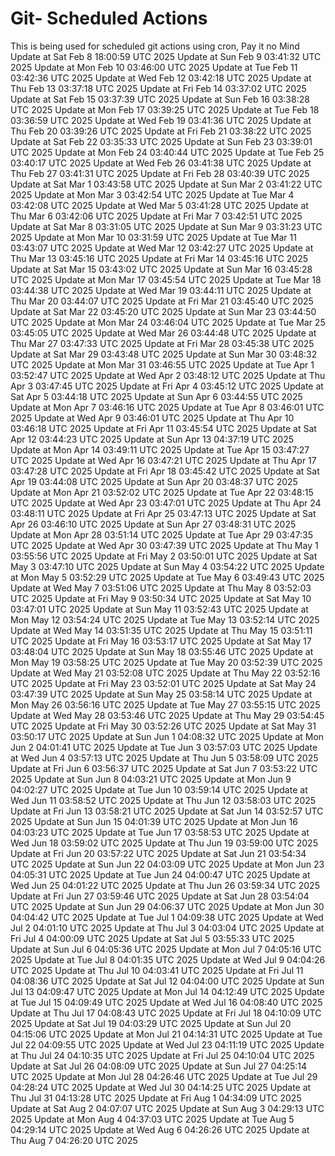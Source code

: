 # Git- Scheduled Actions

This is being used for scheduled git actions using cron, Pay it no Mind
Update at Sat Feb  8 18:00:59 UTC 2025
Update at Sun Feb  9 03:41:32 UTC 2025
Update at Mon Feb 10 03:46:00 UTC 2025
Update at Tue Feb 11 03:42:36 UTC 2025
Update at Wed Feb 12 03:42:18 UTC 2025
Update at Thu Feb 13 03:37:18 UTC 2025
Update at Fri Feb 14 03:37:02 UTC 2025
Update at Sat Feb 15 03:37:39 UTC 2025
Update at Sun Feb 16 03:38:28 UTC 2025
Update at Mon Feb 17 03:39:25 UTC 2025
Update at Tue Feb 18 03:36:59 UTC 2025
Update at Wed Feb 19 03:41:36 UTC 2025
Update at Thu Feb 20 03:39:26 UTC 2025
Update at Fri Feb 21 03:38:22 UTC 2025
Update at Sat Feb 22 03:35:33 UTC 2025
Update at Sun Feb 23 03:39:01 UTC 2025
Update at Mon Feb 24 03:40:44 UTC 2025
Update at Tue Feb 25 03:40:17 UTC 2025
Update at Wed Feb 26 03:41:38 UTC 2025
Update at Thu Feb 27 03:41:31 UTC 2025
Update at Fri Feb 28 03:40:39 UTC 2025
Update at Sat Mar  1 03:43:58 UTC 2025
Update at Sun Mar  2 03:41:22 UTC 2025
Update at Mon Mar  3 03:42:54 UTC 2025
Update at Tue Mar  4 03:42:08 UTC 2025
Update at Wed Mar  5 03:41:28 UTC 2025
Update at Thu Mar  6 03:42:06 UTC 2025
Update at Fri Mar  7 03:42:51 UTC 2025
Update at Sat Mar  8 03:31:05 UTC 2025
Update at Sun Mar  9 03:31:23 UTC 2025
Update at Mon Mar 10 03:31:59 UTC 2025
Update at Tue Mar 11 03:43:07 UTC 2025
Update at Wed Mar 12 03:42:27 UTC 2025
Update at Thu Mar 13 03:45:16 UTC 2025
Update at Fri Mar 14 03:45:16 UTC 2025
Update at Sat Mar 15 03:43:02 UTC 2025
Update at Sun Mar 16 03:45:28 UTC 2025
Update at Mon Mar 17 03:45:54 UTC 2025
Update at Tue Mar 18 03:44:38 UTC 2025
Update at Wed Mar 19 03:44:11 UTC 2025
Update at Thu Mar 20 03:44:07 UTC 2025
Update at Fri Mar 21 03:45:40 UTC 2025
Update at Sat Mar 22 03:45:20 UTC 2025
Update at Sun Mar 23 03:44:50 UTC 2025
Update at Mon Mar 24 03:46:04 UTC 2025
Update at Tue Mar 25 03:45:05 UTC 2025
Update at Wed Mar 26 03:44:48 UTC 2025
Update at Thu Mar 27 03:47:33 UTC 2025
Update at Fri Mar 28 03:45:38 UTC 2025
Update at Sat Mar 29 03:43:48 UTC 2025
Update at Sun Mar 30 03:48:32 UTC 2025
Update at Mon Mar 31 03:46:55 UTC 2025
Update at Tue Apr  1 03:52:47 UTC 2025
Update at Wed Apr  2 03:48:12 UTC 2025
Update at Thu Apr  3 03:47:45 UTC 2025
Update at Fri Apr  4 03:45:12 UTC 2025
Update at Sat Apr  5 03:44:18 UTC 2025
Update at Sun Apr  6 03:44:55 UTC 2025
Update at Mon Apr  7 03:46:16 UTC 2025
Update at Tue Apr  8 03:46:01 UTC 2025
Update at Wed Apr  9 03:46:01 UTC 2025
Update at Thu Apr 10 03:46:18 UTC 2025
Update at Fri Apr 11 03:45:54 UTC 2025
Update at Sat Apr 12 03:44:23 UTC 2025
Update at Sun Apr 13 04:37:19 UTC 2025
Update at Mon Apr 14 03:49:11 UTC 2025
Update at Tue Apr 15 03:47:27 UTC 2025
Update at Wed Apr 16 03:47:21 UTC 2025
Update at Thu Apr 17 03:47:28 UTC 2025
Update at Fri Apr 18 03:45:42 UTC 2025
Update at Sat Apr 19 03:44:08 UTC 2025
Update at Sun Apr 20 03:48:37 UTC 2025
Update at Mon Apr 21 03:52:02 UTC 2025
Update at Tue Apr 22 03:48:15 UTC 2025
Update at Wed Apr 23 03:47:01 UTC 2025
Update at Thu Apr 24 03:48:11 UTC 2025
Update at Fri Apr 25 03:47:13 UTC 2025
Update at Sat Apr 26 03:46:10 UTC 2025
Update at Sun Apr 27 03:48:31 UTC 2025
Update at Mon Apr 28 03:51:14 UTC 2025
Update at Tue Apr 29 03:47:35 UTC 2025
Update at Wed Apr 30 03:47:39 UTC 2025
Update at Thu May  1 03:55:56 UTC 2025
Update at Fri May  2 03:50:01 UTC 2025
Update at Sat May  3 03:47:10 UTC 2025
Update at Sun May  4 03:54:22 UTC 2025
Update at Mon May  5 03:52:29 UTC 2025
Update at Tue May  6 03:49:43 UTC 2025
Update at Wed May  7 03:51:06 UTC 2025
Update at Thu May  8 03:52:03 UTC 2025
Update at Fri May  9 03:50:34 UTC 2025
Update at Sat May 10 03:47:01 UTC 2025
Update at Sun May 11 03:52:43 UTC 2025
Update at Mon May 12 03:54:24 UTC 2025
Update at Tue May 13 03:52:14 UTC 2025
Update at Wed May 14 03:51:35 UTC 2025
Update at Thu May 15 03:51:11 UTC 2025
Update at Fri May 16 03:53:17 UTC 2025
Update at Sat May 17 03:48:04 UTC 2025
Update at Sun May 18 03:55:46 UTC 2025
Update at Mon May 19 03:58:25 UTC 2025
Update at Tue May 20 03:52:39 UTC 2025
Update at Wed May 21 03:52:08 UTC 2025
Update at Thu May 22 03:52:16 UTC 2025
Update at Fri May 23 03:52:01 UTC 2025
Update at Sat May 24 03:47:39 UTC 2025
Update at Sun May 25 03:58:14 UTC 2025
Update at Mon May 26 03:56:16 UTC 2025
Update at Tue May 27 03:55:15 UTC 2025
Update at Wed May 28 03:53:46 UTC 2025
Update at Thu May 29 03:54:45 UTC 2025
Update at Fri May 30 03:52:26 UTC 2025
Update at Sat May 31 03:50:17 UTC 2025
Update at Sun Jun  1 04:08:32 UTC 2025
Update at Mon Jun  2 04:01:41 UTC 2025
Update at Tue Jun  3 03:57:03 UTC 2025
Update at Wed Jun  4 03:57:13 UTC 2025
Update at Thu Jun  5 03:58:09 UTC 2025
Update at Fri Jun  6 03:56:37 UTC 2025
Update at Sat Jun  7 03:53:22 UTC 2025
Update at Sun Jun  8 04:03:21 UTC 2025
Update at Mon Jun  9 04:02:27 UTC 2025
Update at Tue Jun 10 03:59:14 UTC 2025
Update at Wed Jun 11 03:58:52 UTC 2025
Update at Thu Jun 12 03:58:03 UTC 2025
Update at Fri Jun 13 03:58:21 UTC 2025
Update at Sat Jun 14 03:52:57 UTC 2025
Update at Sun Jun 15 04:01:39 UTC 2025
Update at Mon Jun 16 04:03:23 UTC 2025
Update at Tue Jun 17 03:58:53 UTC 2025
Update at Wed Jun 18 03:59:02 UTC 2025
Update at Thu Jun 19 03:59:00 UTC 2025
Update at Fri Jun 20 03:57:22 UTC 2025
Update at Sat Jun 21 03:54:34 UTC 2025
Update at Sun Jun 22 04:03:09 UTC 2025
Update at Mon Jun 23 04:05:31 UTC 2025
Update at Tue Jun 24 04:00:47 UTC 2025
Update at Wed Jun 25 04:01:22 UTC 2025
Update at Thu Jun 26 03:59:34 UTC 2025
Update at Fri Jun 27 03:59:46 UTC 2025
Update at Sat Jun 28 03:54:04 UTC 2025
Update at Sun Jun 29 04:06:37 UTC 2025
Update at Mon Jun 30 04:04:42 UTC 2025
Update at Tue Jul  1 04:09:38 UTC 2025
Update at Wed Jul  2 04:01:10 UTC 2025
Update at Thu Jul  3 04:03:04 UTC 2025
Update at Fri Jul  4 04:00:09 UTC 2025
Update at Sat Jul  5 03:55:33 UTC 2025
Update at Sun Jul  6 04:05:36 UTC 2025
Update at Mon Jul  7 04:05:16 UTC 2025
Update at Tue Jul  8 04:01:35 UTC 2025
Update at Wed Jul  9 04:04:26 UTC 2025
Update at Thu Jul 10 04:03:41 UTC 2025
Update at Fri Jul 11 04:08:36 UTC 2025
Update at Sat Jul 12 04:04:00 UTC 2025
Update at Sun Jul 13 04:09:47 UTC 2025
Update at Mon Jul 14 04:12:49 UTC 2025
Update at Tue Jul 15 04:09:49 UTC 2025
Update at Wed Jul 16 04:08:40 UTC 2025
Update at Thu Jul 17 04:08:43 UTC 2025
Update at Fri Jul 18 04:10:09 UTC 2025
Update at Sat Jul 19 04:03:29 UTC 2025
Update at Sun Jul 20 04:15:06 UTC 2025
Update at Mon Jul 21 04:14:31 UTC 2025
Update at Tue Jul 22 04:09:55 UTC 2025
Update at Wed Jul 23 04:11:19 UTC 2025
Update at Thu Jul 24 04:10:35 UTC 2025
Update at Fri Jul 25 04:10:04 UTC 2025
Update at Sat Jul 26 04:08:09 UTC 2025
Update at Sun Jul 27 04:25:14 UTC 2025
Update at Mon Jul 28 04:26:46 UTC 2025
Update at Tue Jul 29 04:28:24 UTC 2025
Update at Wed Jul 30 04:14:25 UTC 2025
Update at Thu Jul 31 04:13:28 UTC 2025
Update at Fri Aug  1 04:34:09 UTC 2025
Update at Sat Aug  2 04:07:07 UTC 2025
Update at Sun Aug  3 04:29:13 UTC 2025
Update at Mon Aug  4 04:37:03 UTC 2025
Update at Tue Aug  5 04:29:14 UTC 2025
Update at Wed Aug  6 04:26:26 UTC 2025
Update at Thu Aug  7 04:26:20 UTC 2025
